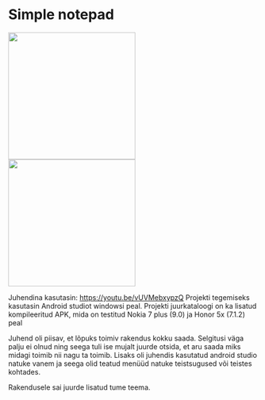 # Simple notepad

<img src="https://i.imgur.com/EYlIUdc.png" width="256">
<img src="https://i.imgur.com/J2qWEVn.png" width="256">


Juhendina kasutasin: https://youtu.be/vUVMebxypzQ
Projekti tegemiseks kasutasin Android studiot windowsi peal. Projekti juurkataloogi on ka lisatud kompileeritud APK, mida on testitud
Nokia 7 plus (9.0) ja Honor 5x (7.1.2) peal

Juhend oli piisav, et lõpuks toimiv rakendus kokku saada. Selgitusi väga palju ei olnud ning seega tuli ise mujalt juurde otsida, 
et aru saada miks midagi toimib nii nagu ta toimib. 
Lisaks oli juhendis kasutatud android studio natuke vanem ja seega olid teatud menüüd natuke teistsugused või teistes kohtades.

Rakendusele sai juurde lisatud tume teema.
